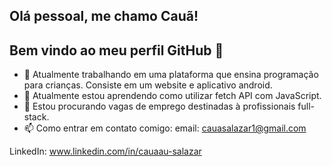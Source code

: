## Olá pessoal, me chamo Cauã!
## Bem vindo ao meu perfil GitHub 👋

- 🔭 Atualmente trabalhando em uma plataforma que ensina programação para crianças. Consiste em um website e aplicativo android.
- 🌱 Atualmente estou aprendendo como utilizar fetch API com JavaScript.
- 🤔 Estou procurando vagas de emprego destinadas à profissionais full-stack.
- 📫 Como entrar em contato comigo: 
email: cauasalazar1@gmail.com 

LinkedIn: www.linkedin.com/in/cauaau-salazar




